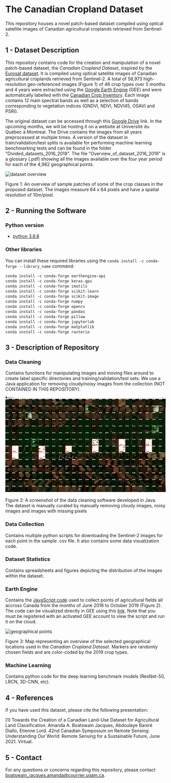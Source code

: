 # The Canadian Cropland Dataset
This repository houses a novel patch-based dataset compiled using optical satellite images of Canadian agricultural croplands retrieved from Sentinel-2.

## 1 - Dataset Description
This repository contains code for the creation and manipulation of a novel patch-based dataset, the _Canadian Cropland Dataset_, inspired by the [Eurosat dataset](https://ieeexplore.ieee.org/document/8736785 "Eurosat article"). It is compiled using optical satellite images of Canadian agricultural croplands retrieved from Sentinel-2. A total of 58,973 high-resolution geo-referenced images (Figure 1) of 46 crop types over 5 months and 4 years were extracted using the [Google Earth Engine](https://earthengine.google.com/  "Google Earth Engine") (GEE) and were automatically labelled with the [Canadian Crop Inventory](https://www.agr.gc.ca/atlas/aci "Canadian Crop Inventory"). Each image contains 12 main spectral bands as well as a selection of bands corresponding to vegetation indices (GNDVI, NDVI, NDVI45, OSAVI and PSRI). 

The original dataset can be accessed through this [Google Drive](https://drive.google.com/drive/folders/1mNI8B5EMk0Xgvx2Pc9ztnQRaW9pXh8yb?usp=sharing "Link to dataset") link. In the upcoming months, we will be hosting it on a website at Université du Québec à Montreal. The Drive contains the images from all years preprocessed at multiple times. A version of the dataset in train/validation/test splits is available for performing machine learning benchmarking tests and can be found in the folder "Divided_datasets_2016_2019". The file "Overview_of_dataset_2016_2019" is a glossary (.pdf) showing all the images available over the four year period for each of the 4,982 geographical points.

![dataset overview](https://github.com/bioinfoUQAM/AAFC-cropland-dataset/blob/main/figures/crop_type_mosaic.png)

Figure 1: An overview of sample patches of some of the crop classes in the proposed dataset. The images measure 64 x 64 pixels and have a spatial resolution of 10m/pixel. 

## 2 - Running the Software

### Python version
* [python 3.8.8](https://www.python.org/downloads/release/python-388/)

### Other libraries
You can install these required libraries using the `conda install -c conda-forge --library_name` command:

```
conda install -c conda-forge earthengine-api
conda install -c conda-forge keras-gpu  
conda install -c conda-forge imutils
conda install -c conda-forge scikit-learn
conda install -c conda-forge scikit-image
conda install -c conda-forge numpy
conda install -c conda-forge opencv
conda install -c conda-forge pandas
conda install -c conda-forge pillow
conda install -c conda-forge jupyterlab
conda install -c conda-forge matplotlib
conda install -c conda-forge rasterio
```

## 3 - Description of Repository

### Data Cleaning
Contains functions for manipulating images and moving files around to create label specific directories and training/validation/test sets. We use a Java application for removing cloudy/noisy images from the collection (NOT CONTAINED IN THIS REPOSITORY). 

![rapid_tags](https://github.com/bioinfoUQAM/Canadian-cropland-dataset/blob/main/figures/rapid_tags.png)

Figure 2: A screenshot of the data cleaning software developed in Java. The dataset is manually curated by manually removing cloudy images, noisy images and images with missing pixels

### Data Collection
Contains multiple python scripts for downloading the Sentinel-2 images for each point in the sample .csv file. It also contains some data visualization code. 

### Dataset Statistics
Contains spreadsheets and figures depicting the distribution of the images within the dataset. 

### Earth Engine
Contains the [JavaScript code](https://github.com/bioinfoUQAM/Canadian-cropland-dataset/blob/main/EarthEngine/AAFC_GEE_points.js "JavaScript code") used to collect points of agricultural fields all accross Canada from the months of June 2016 to October 2019 (Figure 2). The code can be visualized directly in GEE using this [link](https://code.earthengine.google.com/?scriptPath=users%2Famandaboatswainj%2FAAFC-cropland-database%3AAAFC_GEE_dataset_points "link"). Note that you must be registered with an activated GEE account to view the script and run it on the cloud.
 
![geographical points](https://github.com/bioinfoUQAM/Canadian-cropland-dataset/blob/main/figures/ACI_point_map_2019.png)

Figure 3: Map representing an overview of the selected geographical locations used in the _Canadian Cropland Dataset_. Markers are randomly chosen fields and are color-coded by the 2019 crop types.

### Machine Learning
Contains python code for the deep learning benchmark models (ResNet-50, LRCN, 3D-CNN, etc).

## 4 - References
If you have used this dataset, please cite the following presentation:

[1] Towards the Creation of a Canadian Land-Use Dataset for Agricultural Land Classification. Amanda A. Boatswain Jacques, Abdoulaye Baniré Diallo, Etienne Lord.  42nd Canadian Symposium on Remote Sensing: Understanding Our World: Remote Sensing for a Sustainable Future, June 2021. Virtual. 


## 5 - Contact
For any questions or concerns regarding this repository, please contact boatswain_jacques.amanda@courrier.uqam.ca. 

